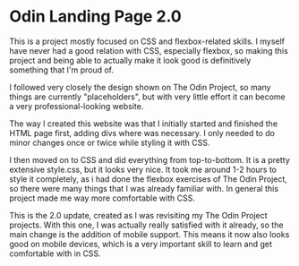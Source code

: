 # Odin Landing Page 2.0

This is a project mostly focused on CSS and flexbox-related skills. I myself have never had a good relation with CSS, especially flexbox, so making this project and being able to actually make it look good is definitively something that I'm proud of.

I followed very closely the design shown on The Odin Project, so many things are currently "placeholders", but with very little effort it can become a very professional-looking website.

The way I created this website was that I initially started and finished the HTML page first, adding divs where was necessary. I only needed to do minor changes once or twice while styling it with CSS.

I then moved on to CSS and did everything from top-to-bottom. It is a pretty extensive style.css, but it looks very nice. It took me around 1-2 hours to style it completely, as i had done the flexbox exercises of The Odin Project, so there were many things that I was already familiar with. In general this project made me way more comfortable with CSS.

This is the 2.0 update, created as I was revisiting my The Odin Project projects. With this one, I was actually really satisfied with it already, so the main change is the addition of mobile support. This means it now also looks good on mobile devices, which is a very important skill to learn and get comfortable with in CSS.